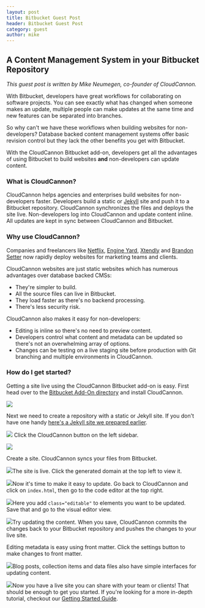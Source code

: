 ```yaml
---
layout: post
title: Bitbucket Guest Post
header: Bitbucket Guest Post
category: guest
author: mike
---
```


## A Content Management System in your Bitbucket Repository

*This guest post is written by Mike Neumegen, co-founder of CloudCannon.*

With Bitbucket, developers have great workflows for collaborating on software projects. You can see exactly what has changed when someone makes an update, multiple people can make updates at the same time and new features can be separated into branches.

So why can't we have these workflows when building websites for non-developers? Database backed content management systems offer basic revision control but they lack the other benefits you get with Bitbucket.

With the CloudCannon Bitbucket add-on, developers get all the advantages of using Bitbucket to build websites **and** non-developers can update content.

### What is CloudCannon?

CloudCannon helps agencies and enterprises build websites for non-developers faster. Developers build a static or [Jekyll](http://jekyllrb.com) site and push it to a Bitbucket repository. CloudCannon synchronizes the files and deploys the site live. Non-developers log into CloudCannon and update content inline. All updates are kept in sync between CloudCannon and Bitbucket.

### Why use CloudCannon?

Companies and freelancers like [Netflix](http://cloudcannon.com/customers/netflix/), [Engine Yard](http://cloudcannon.com/customers/engine-yard/), [Xtendly](http://cloudcannon.com/customers/xtendly/) and [Brandon Setter](http://cloudcannon.com/customers/brandon-setter/) now rapidly deploy websites for marketing teams and clients.

CloudCannon websites are just static websites which has numerous advantages over database backed CMSs:

* They're simpler to build.
* All the source files can live in Bitbucket.
* They load faster as there's no backend processing.
* There's less security risk.


CloudCannon also makes it easy for non-developers:

* Editing is inline so there's no need to preview content.
* Developers control what content and metadata can be updated so there's not an overwhelming array of options.
* Changes can be testing on a live staging site before production with Git branching and multiple environments in CloudCannon.


### How do I get started?

Getting a site live using the CloudCannon Bitbucket add-on is easy. First head over to the [Bitbucket Add-On directory](https://bitbucket.org/account/addon-directory/) and install CloudCannon.

![](/uploads/versions/list---x----1000-625x---.png)

Next we need to create a repository with a static or Jekyll site. If you don't have one handy [here's a Jekyll site we prepared earlier](http://docs.cloudcannon.com/creative.zip).

![](/uploads/versions/bb-source---x----900-563x---.png) Click the CloudCannon button on the left sidebar.

![](/uploads/versions/screen-shot-2015-09-28-at-1.11.21-am---x----900-563x---.png)

Create a site. CloudCannon syncs your files from Bitbucket.

![](/uploads/versions/screen-shot-2015-09-28-at-1.12.43-am---x----900-563x---.png)The site is live. Click the generated domain at the top left to view it.

![](/uploads/versions/screen-shot-2015-09-28-at-1.41.24-am---x----900-563x---.png)Now it's time to make it easy to update. Go back to CloudCannon and click on `index.html`, then go to the code editor at the top right.

![](/uploads/versions/screen-shot-2015-09-28-at-1.13.16-am---x----900-563x---.png)Here you add `class="editable"` to elements you want to be updated. Save that and go to the visual editor view.

![](/uploads/versions/screen-shot-2015-09-28-at-1.13.44-am---x----900-563x---.png)Try updating the content. When you save, CloudCannon commits the changes back to your Bitbucket repository and pushes the changes to your live site.

Editing metadata is easy using front matter. Click the settings button to make changes to front matter.

![](/uploads/versions/screen-shot-2015-09-28-at-1.14.05-am---x----900-563x---.png)Blog posts, collection items and data files also have simple interfaces for updating content.

![](/uploads/versions/screen-shot-2015-09-28-at-1.54.07-am---x----900-563x---.png)Now you have a live site you can share with your team or clients! That should be enough to get you started. If you're looking for a more in-depth tutorial, checkout our [Getting Started Guide](http://docs.cloudcannon.com/getting_started/introduction/).